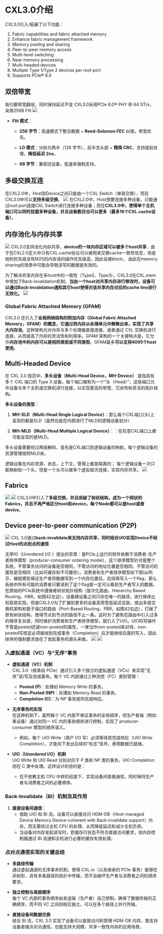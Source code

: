 
# CXL3.0介绍
CXL3.0引入/拓展了以下功能：
1. Fabric capabilities and fabric attached memory
2. Enhance fabric management framework
3. Memory pooling and sharing
4. Peer-to-peer memory access
5. Multi-level switching 
6. Near memory processing
7. Multi-headed devices
8. Multiple Type 1/Type 2 devices per root port 
9. Supports PCIe® 6.0 

## 双倍带宽
每引脚带宽翻倍，同时保持延迟不变
CXL3.0采用PCIe 6.0® PHY @ 64 GT/s，采用256B Flit
![](../images/cxl_256_flit.png)
- **Flit 模式**：
    
    - **256 字节**：高速模式下整合数据 + **Reed-Solomon FEC** 纠错，带宽优先。
        
    - **LO 模式**：分拆为两半（128 字节），前半含头部 + **精简 CRC**，支持提前处理，**降低延迟 2ns**。
        
    - **68 字节**：兼容旧设备，低速率强制支持。

## 多级交换互连
在CXL2.0中，Host到Device之间只能由一个CXL Switch（单层交换），而在CXL3.0中可以**支持多级交换**。
![](../images/cxl_3.0_multi_switch.png)
在CXL2.0中，Host想要连接多种设备，只能通过root port连接CXL Switch进行连接多种设备；而在**CXL3.0中，使得单个主机端口可以同时挂载多种设备，并且设备数目也可以更多（最多16个CXL.cache设备）**。

## 内存池化与内存共享
![](../images/cxl_3.0_memory_share.png)
CXL3.0支持池化内存共享，**device的一块内存区域可以被多个host共享**，由于在CXL2.0定义中只有CXL.cache协议可以被用来交换cache一致性信息，但是他的优先级没有M2S的内存读的操作优先级高，因此会被block， 由此在memory sharing的场景中可能会导致读写的数据是失效的。

为了解决共享内存在多host中的一致性（Type2、Type3），CXL3.0在CXL.mem中增加了Back-Invalidation机制，**当由一个host对共享内存进行修改时，设备可以通过Back-Invalidation通知其它host使得对该共享内存对应的cache line进行无效化。**
![](../images/cxl_bi.png)
### Global Fabric Attached Memory (GFAM)
CXL3.0 还引入了**全局网络结构的附加内存（Global Fabric Attached Memory，GFAM）**的概念，它通过**将内存从处理单元中解聚出来，实现了共享大内存池**。这种架构允许内存与多个处理器直接连接，或者通过 CXL 交换机进行连接，从而提高了内存的灵活性和利用率。GFAM 架构的一个关键特点是，它允许**内存池中的内存可以是相同类型或不同类型**。GFAM最多**可以支持4095个host使用**。

## Multi-Headed Device
在 CXL 3.0 规范中，**多头设备（Multi-Head Device，MH-Device）** 是指具有多个 CXL 端口的 Type 3 设备。每个端口被称为一个“头（Head）”，这些端口允许设备与多个主机或交换机进行连接，以实现更高的带宽、冗余性和灵活的拓扑结构。

**多头设备的类型**：

1. **MH-SLD（Multi-Head Single Logical Device）**：那么每个CXL端口(头)上呈现的都是SLD（虽然也是在内部进行了MLD的逻辑设备划分）

2. **MH-MLD（Multi-Head Multiple Logical Device）**：：在任意CXL端口上都可能呈现的是MLD。

多头设备需要经过两层解码，首先是CXL端口到逻辑设备的映射。每个逻辑设备的资源管理按照MLD来。

逻辑设备在内存资源，状态，上下文，管理上都是隔离的；
每个逻辑设备一次只能映射给一个头，但是一个头可以被多个虚拟层次连接，实现内存共享。
![](../images/cxl_multi_headed_device.png)

## Fabrics
![](../images/cxl_fabrics.png)
![](../images/cxl_fabrics2.png)
CXL3.0中引入了**多级交换，并且突破了树状结构，成为一个网状的Fabrics，并且不再严格区分host和device，每个Node都可以是host或者device**。
## Device peer-to-peer communication (P2P)
![](../images/cxl_device_p2p.png)
CXL 3.0通过**back-invalidate来支持内存共享，同时结合UIO实现Device不经过Host的点到点的通信**

无序IO（Unordered I/O ）提出的背景：是PCIe上运行的软件依赖于消费者-生产者排序模型（producer-consumer ordering model），这个排序模型针对是整个系统，不管事务访问的设备是否相同，不管访问的地址位置是否相同，不管访问的属性是否相同（比如可缓存和不可缓存）。消费者和生产者排序模型如下图(a)所示，编程模型保证生产者将数据写到一个内存位置后，后续再写入一个flag，那么系统中所有可能的消费者只要读到了这个flag就一定可以看到生产者写入的数据。在原始的PCIe系统中遵循者树状拓扑结构（层次化路由，Hierarchy Based Routing，HBR，如图42左边），设备跟设备之间只存在唯一的路径，进行保序比较容易实现。但是CXL3.0为了扩展到更多的设备高带宽低延迟互联，提出多层交换机架构和基于端口的路由（Port-Based Routing，PBR，如图42右边），打破了原有树状结构，使得节点到节点的路径不止一条。这时为了避免在路由中引入过多的保序复杂度，同时维护消费者和生产者排序模型，就引入了UIO。UIO的写操作不管是posted还是non-posted的属性，一律当作non-posted来对待，non-posted写规定必须接收到完成事务（Completion）后才能继续后面的写入，因此排序的强制要求放在了发起事务的源头来做。
![](../images/cxl_pbr.png)
![](../images/cxl_p_c.png)



### 入虚拟通道（VC）与“无序”事务

- **虚拟通道（VC）机制**  
  CXL 3.0（继承自 PCIe）通过引入多个独立的虚拟通道（VCs）来实现“无序”读/写及完成事务。每个 VC 内部通过三种流控（FC）类别管理：
  - **Posted (P)**：处理如 Memory Write 的事务。  
  - **Non-Posted (NP)**：处理如 Memory Read 的事务。  
  - **Completion (C)**：为 NP 事务提供完成响应。
  
- **无序事务的实现**  
  在这种机制下，虽然每个 VC 内部不保证事务的全局顺序，但生产者端（例如某设备）通过对同一 VC 内的事务顺序进行控制，实现了 producer-consumer 模型的顺序语义。  
  - 例如，每个 UIO Write（用户 I/O 写）必须等待其完成响应（UIO Write Completion），才能向下发出后续的“标志”信号，表明数据已就绪。

- **UIO（Unordered I/O）机制**  
  UIO Write 和 UIO Read 分别对应于 P 类和 NP 类的事务，UIO Completion 则在 C 类中处理。这样设计的目的是：  
  - 在不依赖主机 CPU 中转的前提下，实现设备间直接通信，同时保持生产者与消费者之间的必要顺序。


### Back-Invalidate（BI）机制及其作用
  
1. **直接设备间通信**：  
    - 借助 UIO 和 BI 流，设备可以直接访问 HDM-DB（Host-managed Device Memory Device-coherent with Back-invalidate support）内存，而无需经过主机 CPU 的处理，从而降低延迟和减少主机负担。  
    - 当设备对内存发起读写时，若缓存行状态不符合直接访问要求，则内存控制器通过 BI 流通知主机进行必要的缓存失效处理。
  

### 点对点通信实现的关键总结

- **多路径传输**  
  通过虚拟通道的无序事务机制，使得 CXL.io（以及继承的 PCIe 事务）能够在非树形、具有多条路径的拓扑中传输，而不会破坏生产者与消费者之间的顺序要求。

- **独立控制与局部顺序**  
  每个 VC 内部的事务顺序由发送端（生产者）自己控制，确保了数据传输的正确顺序，而不同 VC 之间则相互独立，可以在多个路径上并行传输。

- **直接设备间数据交换**  
  结合 BI 流，CXL 3.0 实现了设备可以直接访问和管理 HDM-DB 内存，既支持设备直接点对点通信，也能支持大规模、共享一致性内存的应用场景。
